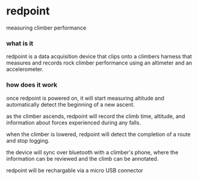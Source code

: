 # redpoint

measuring climber performance

### what is it

redpoint is a data acquisition device that clips onto a climbers harness that measures and records rock climber performance using an altimeter and an accelerometer. 


### how does it work
once redpoint is powered on, it will start measuring altitude and automatically detect the beginning of a new ascent. 

as the climber ascends, redpoint will record the climb time, altitude, and information about forces experienced during any falls.

when the climber is lowered, redpoint will detect the completion of a route and stop logging. 

the device will sync over bluetooth with a climber's phone, where the information can be reviewed and the climb can be annotated.

redpoint will be rechargable via a micro USB connector
